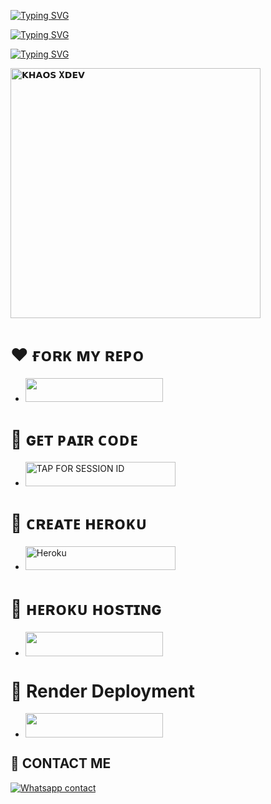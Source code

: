 [![Typing SVG](https://readme-typing-svg.herokuapp.com?font=Rockstar-ExtraBold&size=40&pause=1000&color=0000FF&center=true&vCenter=true&width=815&height=60&lines=🦋+▭+▬+▭+▬+▭+▬+▭+▬+▭+▬+▭+🐇)](https://git.io/typing-svg) 

<a href="https://git.io/typing-svg"><img src="https://readme-typing-svg.demolab.com?font=Black+Ops+One&size=100&pause=900&color=1BAFBAFF&center=true&width=1100&height=150&lines=𝗞𝗛𝗔𝗢𝗦-+𝗫+𝗕𝗢𝗧" alt="Typing SVG" /></a>
  </p>



<a href="https://git.io/typing-svg"><img src="https://readme-typing-svg.demolab.com?font=Red+Ops+One&size=50&pause=1000&color=DAA520&center=true&width=910&height=100&lines=𝗞𝗛𝗔𝗢𝗦+𝗫+TEAM+;KEEP+USING+𝗞𝗛𝗔𝗢𝗦+𝗫" alt="Typing SVG" /></a>
  </p>
 
  
<a href="https://whatsapp.com/channel/0029VbB6d0KKAwEdvcgqrH26">
 <img alt="𝗞𝗛𝗔𝗢𝗦 𝐗𝗗𝗘𝗩" height="400" src="https://i.imgur.com/Axre4u3.jpeg"></a>
 

# ❤️ ғᴏʀᴋ ᴍʏ ʀᴇᴘᴏ
- <a align="center"><a href="https://github.com/Bryanlover1/KHAOS-X/fork"> <img src="https://img.shields.io/badge/FORK%20REPO-colorless?style=for-the-badge&logo=porsche" width="220" height="38.45"/></a></p>

# 🤍 ɢᴇᴛ ᴘᴀɪʀ ᴄᴏᴅᴇ
</a></p>
- <a href="https://popkidglesession.onrender.com"><img title="TAP FOR SESSION ID" src="https://img.shields.io/badge/LOG IN FOR SESSION ID-h?color=pink&style=for-the-badge&logo=porsche&logoColor=pink" width="240" height="38.45"/></a></p>

# 💝 ᴄʀᴇᴀᴛᴇ ʜᴇʀᴏᴋᴜ

</a></p>
- <a href='https://signup.heroku.com/' target="_silver"><img alt='Heroku' src='https://img.shields.io/badge/-𝐂𝐑𝐄𝐀𝐓𝐄 𝐀𝐂𝐂𝐎𝐔𝐍𝐓 𝐍𝐎𝐖-rgb(224, 255, 255)?style=for-the-badge&logo=ferrari&logoColor=pink' width="240" height="38.45"/></a>

# 🧡 ʜᴇʀᴏᴋᴜ ʜᴏsᴛɪɴɢ
- <a align="center"><a href="https://dashboard.heroku.com/new?template=https://github.com/devpopkid/POPKID-GLE"> <img src="https://img.shields.io/badge/DEPLOY%20NOW-blue?style=for-the-badge&logo=porsche" width="220" height="38.45"/></a></p>

# 🧡 Render Deployment 
- <a align="center"><a href="https://dashboard.render.com/web/new"> <img src="https://img.shields.io/badge/RENDER%20DEPLOYMENT-red?style=for-the-badge&logo=nike" width="220" height="38.45"/></a></p>


## 💖 CONTACT ME
[![Whatsapp contact](https://img.shields.io/badge/Contact-Dev%20Popkid-25D366?style=for-the-badge&logo=whatsapp)](https://wa.me/+233538733413)

